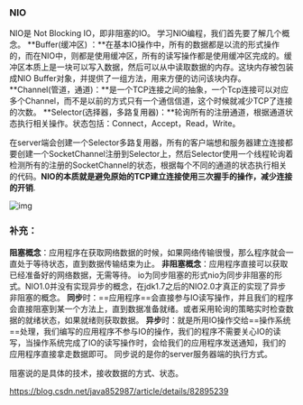 ### NIO

NIO是 Not Blocking IO，即非阻塞的IO。
学习NIO编程，我们首先要了解几个概念。
**Buffer(缓冲区) ：**在基本IO操作中，所有的数据都是以流的形式操作的，而在NIO中，则都是使用缓冲区，所有的读写操作都是使用缓冲区完成的。缓冲区本质上是一块可以写入数据，然后可以从中读取数据的内存。这块内存被包装成NIO Buffer对象，并提供了一组方法，用来方便的访问该块内存。
**Channel(管道，通道)：**是一个TCP连接之间的抽象，一个Tcp连接可以对应多个Channel，而不是以前的方式只有一个通信信道，这个时候就减少TCP了连接的次数。
**Selector(选择器，多路复用器)：**轮询所有的注册通道，根据通道状态执行相关操作。状态包括：Connect，Accept，Read，Write。

在server端会创建一个Selector多路复用器，所有的客户端想和服务器建立连接都要创建一个SocketChannel注册到Selector上，然后Selector使用一个线程轮询着检测所有的注册的SocketChannel的状态，根据每个不同的通道的状态执行相关的代码。**NIO的本质就是避免原始的TCP建立连接使用三次握手的操作，减少连接的开销**.

![img](http://ifeve.com/wp-content/uploads/2013/06/overview-selectors.png)

###  补充：

**阻塞概念**：应用程序在获取网络数据的时候，如果网络传输很慢，那么程序就会一直处于等待状态，直到数据传输结束为止。
**非阻塞概念**：应用程序直接可以获取已经准备好的网络数据，无需等待。
io为同步阻塞的形式nio为同步非阻塞的形式。NIO1.0并没有实现异步的概念，在jdk1.7之后的NIO2.0才真正的实现了异步非阻塞的概念。
**同步**时：==应用程序==会直接参与IO读写操作，并且我们的程序会直接阻塞到某一个方法上，直到数据准备就绪。或者采用轮询的策略实时检查数据的就绪状态，如果就绪则获取数据。
**异步**时：就是所用IO操作交给==操作系统==处理，我们编写的应用程序不参与IO的操作，我们的程序不需要关心IO的读写，当操作系统完成了IO的读写操作时，会给我们的应用程序发送通知，我们的应用程序直接拿走数据即可。
同步说的是你的server服务器端的执行方式。

阻塞说的是具体的技术，接收数据的方式、状态。



https://blog.csdn.net/java852987/article/details/82895239

